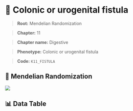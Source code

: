 # 🧪 Colonic or urogenital fistula

> **Root:** Mendelian Randomization

> **Chapter:** 11  

> **Chapter name:** Digestive

> **Phenotype:** Colonic or urogenital fistula  

> **Code:** `K11_FISTULA`

## 🧬 Mendelian Randomization  

<img src="/MR/Figures/Forward/K11_FISTULA.png"/>

## 📊 Data Table

<CsvTableMRF src="/public/MR/Data/Forward/K11_FISTULA.csv"/>
